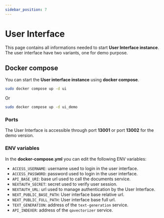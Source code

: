 ```yaml
---
sidebar_position: 7
---
```


# User Interface

This page contains all informations needed to start **User Interface instance**. <br />
The user interface have two variants, one for demo purpose.

## Docker compose

You can start the **User interface instance** using **docker compose**.

```bash
sudo docker compose up -d ui
```

Or

```bash
sudo docker compose up -d ui_demo
```

### Ports

The User Interface is accessible through port **13001** or port **13002** for the demo version.

### ENV variables

In the **docker-compose.yml** you can edit the following ENV variables:

- `ACCESS_USERNAME`: username used to login in the user interface.
- `ACCESS_PASSWORD`: password used to login in the user interface.
- `API_BASE_URI`: base url used to call the documents service.
- `NEXTAUTH_SECRET`: secret used to verify user session.
- `NEXTAUTH_URL`: url used to manage authentication by the User Interface.
- `NEXT_PUBLIC_BASE_PATH`: User interface base relative url.
- `NEXT_PUBLIC_FULL_PATH`: User interface base full url.
- `TEXT_GENERATION`: address of the `text-generation` service.
- `API_INDEXER`: address of the `qavectorizer` service.
